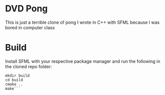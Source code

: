 # DVD Pong
This is just a terrible clone of pong I wrote in C++ with SFML because I was bored in computer class

# Build
Install SFML with your respective package manager and run the following in the cloned repo folder:
```
mkdir build
cd build
cmake ..
make```